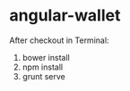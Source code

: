 angular-wallet
==============
After checkout in Terminal:

1. bower install
2. npm install
3. grunt serve
